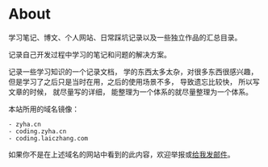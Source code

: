 # About

学习笔记、博文、个人网站、日常踩坑记录以及一些独立作品的汇总目录。

记录自己开发过程中学习的笔记和问题的解决方案。

记录一些学习知识的一个记录文档， 学的东西太多太杂，对很多东西很感兴趣，但是学习了之后只是当时在用，之后的使用场景不多， 导致遗忘比较快， 所以写文章的时候， 就尽量写的详细， 能整理为一个体系的就尽量整理为一个体系。

本站所用的域名镜像：
```
- zyha.cn
- coding.zyha.cn
- coding.laiczhang.com
```

如果你不是在上述域名的网站中看到的此内容，欢迎举报或<a href="mailto:laiczhang@outlook.com">给我发邮件</a>。